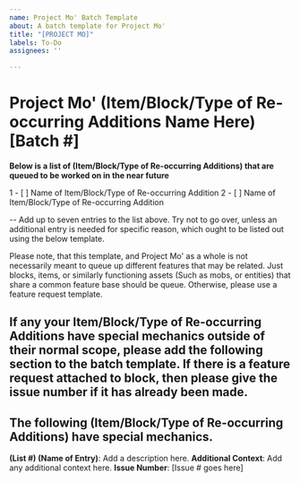 ```yaml
---
name: Project Mo' Batch Template
about: A batch template for Project Mo'
title: "[PROJECT MO]"
labels: To-Do
assignees: ''

---
```


# Project Mo' (Item/Block/Type of Re-occurring Additions Name Here) [Batch #]

**Below is a list of (Item/Block/Type of Re-occurring Additions) that are queued to be worked on in the near future**

1 - [ ] Name of Item/Block/Type of Re-occurring Addition
2 - [ ] Name of Item/Block/Type of Re-occurring Addition


--
Add up to seven entries to the list above. Try not to go over, unless an additional entry is needed for specific reason, which ought to be listed out using the below template.

Please note, that this template, and Project Mo' as a whole is not necessarily meant to queue up different features that may be related. Just blocks, items, or similarly functioning assets (Such as mobs, or entities) that share a common feature base should be queue. Otherwise, please use a feature request template. 

If any your Item/Block/Type of Re-occurring Additions have special mechanics outside of their normal scope, please add the following section to the batch template. If there is a feature request attached to block, then please give the issue number if it has already been made.
--

## The following (Item/Block/Type of Re-occurring Additions) have special mechanics.

**(List #) (Name of Entry)**: Add a description here.
**Additional Context**: Add any additional context here.
**Issue Number**: [Issue # goes here]
